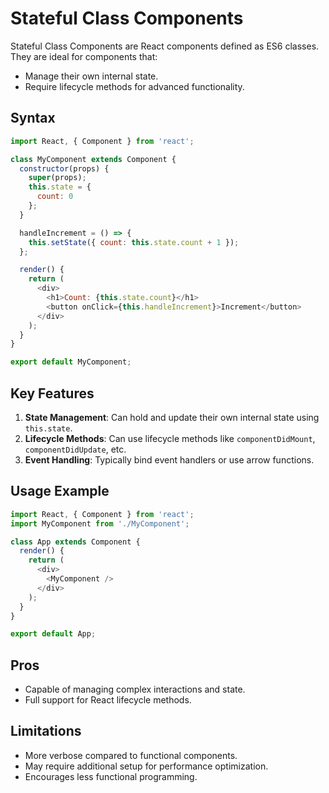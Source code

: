 # Stateful Class Components

Stateful Class Components are React components defined as ES6 classes. They are ideal for components that:
- Manage their own internal state.
- Require lifecycle methods for advanced functionality.

## Syntax

```javascript
import React, { Component } from 'react';

class MyComponent extends Component {
  constructor(props) {
    super(props);
    this.state = {
      count: 0
    };
  }

  handleIncrement = () => {
    this.setState({ count: this.state.count + 1 });
  };

  render() {
    return (
      <div>
        <h1>Count: {this.state.count}</h1>
        <button onClick={this.handleIncrement}>Increment</button>
      </div>
    );
  }
}

export default MyComponent;
```

## Key Features

1. **State Management**: Can hold and update their own internal state using `this.state`.
2. **Lifecycle Methods**: Can use lifecycle methods like `componentDidMount`, `componentDidUpdate`, etc.
3. **Event Handling**: Typically bind event handlers or use arrow functions.

## Usage Example

```javascript
import React, { Component } from 'react';
import MyComponent from './MyComponent';

class App extends Component {
  render() {
    return (
      <div>
        <MyComponent />
      </div>
    );
  }
}

export default App;
```

## Pros

- Capable of managing complex interactions and state.
- Full support for React lifecycle methods.

## Limitations

- More verbose compared to functional components.
- May require additional setup for performance optimization.
- Encourages less functional programming.
